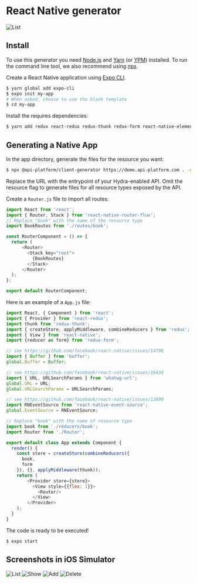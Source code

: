 # React Native generator

![List](images/list.png) 

## Install

To use this generator you need [Node.js](https://nodejs.org/) and [Yarn](https://yarnpkg.com/) (or [YPM](https://www.npmjs.com/)) installed.
To run the command line tool, we also recommend using [npx](https://www.npmjs.com/package/npx).

Create a React Native application using [Expo CLI](https://docs.expo.io/versions/latest/workflow/expo-cli).

```bash
$ yarn global add expo-cli
$ expo init my-app
# When asked, choose to use the blank template
$ cd my-app
```

Install the requires dependencies:

```bash
$ yarn add redux react-redux redux-thunk redux-form react-native-elements react-native-router-flux react-native-vector-icons prop-types whatwg-url buffer react-native-event-source
```

## Generating a Native App

In the app directory, generate the files for the resource you want:

```bash
$ npx @api-platform/client-generator https://demo.api-platform.com . -g react-native --resource book
```

Replace the URL with the entrypoint of your Hydra-enabled API.
Omit the resource flag to generate files for all resource types exposed by the API.

Create a `Router.js` file to import all routes:

```javascript
import React from 'react';
import { Router, Stack } from 'react-native-router-flux';
// Replace "book" with the name of the resource type
import BookRoutes from './routes/book';

const RouterComponent = () => {
  return (
      <Router>
        <Stack key="root">
          {BookRoutes}
        </Stack>
      </Router>
  );
};

export default RouterComponent;
```

Here is an example of a `App.js` file:

```javascript
import React, { Component } from 'react';
import { Provider } from 'react-redux';
import thunk from 'redux-thunk';
import { createStore, applyMiddleware, combineReducers } from 'redux';
import { View } from 'react-native';
import {reducer as form} from 'redux-form';

// see https://github.com/facebook/react-native/issues/14796
import { Buffer } from 'buffer';
global.Buffer = Buffer;

// see https://github.com/facebook/react-native/issues/16434
import { URL, URLSearchParams } from 'whatwg-url';
global.URL = URL;
global.URLSearchParams = URLSearchParams;

// see https://github.com/facebook/react-native/issues/12890
import RNEventSource from 'react-native-event-source';
global.EventSource = RNEventSource;

// Replace "book" with the name of resource type
import book from './reducers/book';
import Router from './Router';

export default class App extends Component {
  render() {
    const store = createStore(combineReducers({
      book,
      form
    }), {}, applyMiddleware(thunk));
    return (
        <Provider store={store}>
          <View style={{flex: 1}}>
            <Router/>
          </View>
        </Provider>
    );
  }
}
```

The code is ready to be executed!

```bash
$ expo start
```

## Screenshots in iOS Simulator

![List](images/react-native/list.png) ![Show](images/react-native/show.png)
![Add](images/react-native/add.png) ![Delete](images/react-native/delete.png)
